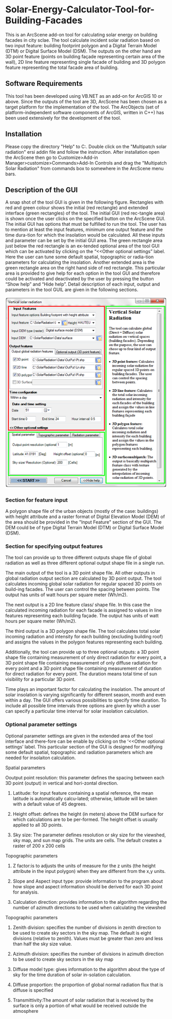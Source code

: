 # Solar-Energy-Calculator-Tool-for-Building-Facades
This is an ArcScene add-on tool for calculating solar energy on building facades in city sclae. The tool calculate incident solar radiation based on two input feature: building footprint polygon and a Digital Terrain Model (DTM) or Digital Surface Model (DSM). The outputs on the other hand are 3D point feature (points on building façade representing certain area of the wall), 2D line feature representing single facade of building and 3D polygon feature representing the total facade area of building. 

## Software Requirements
This tool has been developed using VB.NET as an add-on for ArcGIS 10 or above. Since the outputs of the tool are 3D, ArcScene has been chosen as a target platform for the implementation of the tool. The ArcObjects (set of platform-independent software components of ArcGIS, written in C++) has been used extensively for the development of the tool.

## Installation
Please copy the directory "Help" to C:\. Double click on the "Multipatch solar radiation" ersi addin file and follow the instruction. After installation open the ArcScene then go to Customize>Add-in Manager>customize>Commands>Add-In Controls and drag the "Multipatch Solar Radiation" from commands box to somewhere in the ArcScene menu bars.

## Description of the GUI
A snap shot of the tool GUI is given in the following figure. Rectangles with red and green colour shows the initial (red rectangle) and extended interface (green rectangles) of the tool. The initial GUI (red rec-tangle area) is shown once the user clicks on the specified button on the ArcScene GUI. The initial GUI has options that must be fulfilled to run the tool. The user has to mention at least the input features, minimum one output feature and the time dura-tion for which the insolation would be calculated. All these inputs and parameter can be set by the initial GUI area. The green rectangle area just below the red rectangle is an ex-tended optional area of the tool GUI which can be activated by clicking on the “<<Other optional settings” label. Here the user can tune some default spatial, topographic or radia-tion parameters for calculating the insolation. Another extended area is the green rectangle area on the right hand side of red rectangle. This particular area is provided to give help for each option in the tool GUI and therefore could be activated and deactivated by the user by pressing the button “Show help” and “Hide help”. Detail description of each input, output and parameters in the tool GUIL are given in the following sections.

![](https://github.com/Md-ImranHossain/Solar-Energy-Calculator-Tool-for-Building-Facades/blob/master/Pics/Capture.PNG)

### Section for feature input
A polygon shape file of the urban objects (mostly of the case: buildings) with height attribute and a raster format of Digital Elevation Model (DEM) of the area should be provided in the "Input Feature" section of the GUI. The DEM could be of type Digital Terrain Model (DTM) or Digital Surface Model (DSM).

### Section for specifying output features
The tool can provide up to three different outputs shape file of global radiation as well as three different optional output shape file in a single run. 

The main output of the tool is a 3D point shape file. All other outputs in global radiation output section are calculated by 3D point output. The tool calculates incoming global solar radiation for regular spaced 3D points on build-ing facades. The user can control the spacing between points. The output has units of watt hours per square meter (Wh/m2).

The next output is a 2D line feature class/ shape file. In this case the calculated incoming radiation for each facade is assigned to values in line features representing each building façade. The output has units of watt hours per square meter (Wh/m2).

The third output is a 3D polygon shape file. The tool calculates total solar incoming radiation and intensity for each building (excluding building roof) and assigns the values in the polygon features representing each building. 

Additionally, the tool can provide up to three optional outputs: a 3D point shape file containing measurement of only direct radiation for every point, a 3D point shape file containing measurement of only diffuse radiation for every point and a 3D point shape file containing measurement of duration for direct radiation for every point. The duration means total time of sun visibility for a particular 3D point. 

Time plays an important factor for calculating the insolation. The amount of solar insolation is varying significantly for different season, month and even within a day. The GUI offers various possibilities to specify time duration. To include all possible time intervals three options are given by which a user can specify a particular time interval for solar insolation calculation.

### Optional parameter settings
Optional parameter settings are given in the extended area of the tool interface and there-fore can be enable by clicking on the ‘<<Other optional settings’ label. This particular section of the GUI is designed for modifying some default spatial, topographic and radiation parameters which are needed for insolaiton calculation. 

Spatial parameters

Ooutput point resolution: this parameter defines the spacing between each 3D point (output) in vertical and hori-zontal direction. 

1. Latitude: for input feature containing a spatial reference, the mean latitude is automatically calcu-lated; otherwise, latitude will be taken with a default value of 45 degrees.

2. Height offset: defines the height (in meters) above the DEM surface for which calculations are to be per-formed. The height offset is usually applied to all 3D points.

3. Sky size: The parameter defines resolution or sky size for the viewshed, sky map, and sun map grids. The units are cells. The default creates a raster of 200 x 200 cells

Topographic parameters

1. Z factor:is to adjusts the units of measure for the z units (the height attribute in the input polygon) when they are different from the x,y units.

2. Slope and Aspect input type: provide information to the program about how slope and aspect information should be derived for each 3D point for analysis.

3. Calculation direction: provides information to the algorithm regarding the number of azimuth directions to be used when calculating the viewshed

Topographic parameters

1. Zenith division: specifies the number of divisions in zenith direction to be used to create sky sectors in the sky map. The default is eight divisions (relative to zenith). Values must be greater than zero and less than half the sky size value.

2. Azimuth division: specifies the number of divisions in azimuth direction to be used to create sky sectors in the sky map

3. Diffuse model type: gives information to the algorithm about the type of sky for the time duration of solar in-solation calculation.

4. Diffuse proportion: the proportion of global normal radiation flux that is diffuse is specified

5. Transmittivity:The amount of solar radiation that is received by the surface is only a portion of what would be received outside the atmosphere 



